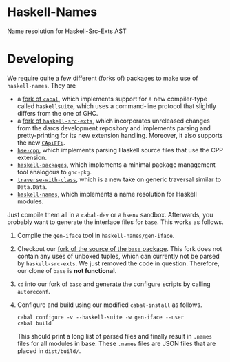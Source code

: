 Haskell-Names
=============

Name resolution for Haskell-Src-Exts AST


Developing
==========

We require quite a few different (forks of) packages to make use of
`haskell-names`. They are

- a [fork of `cabal`](https://github.com/feuerbach/cabal),
  which implements support for a new compiler-type called `haskellsuite`,
  which uses a command-line protocol that slightly differs from the one of
  GHC.
- a [fork of `haskell-src-exts`](https://github.com/feuerbach/haskell-src-exts),
  which incorporates unreleased changes from the darcs development repository
  and implements parsing and pretty-printing for its new extension handling.
  Moreover, it also supports the new
  [`CApiFFi`](http://www.haskell.org/ghc/docs/7.6.2/html/users_guide/ffi.html#ffi-capi).
- [`hse-cpp`](https://github.com/feuerbach/hse-cpp), which implements parsing
  Haskell source files that use the CPP extension.
- [`haskell-packages`](https://github.com/feuerbach/haskell-packages), 
  which implements a minimal package management tool analogous to `ghc-pkg`.
- [`traverse-with-class`](https://github.com/feuerbach/traverse-with-class), 
  which is a new take on generic traversal similar to `Data.Data`.
- [`haskell-names`](https://github.com/feuerbach/haskell-packages), 
  which implements a name resolution for Haskell modules.

Just compile them all in a `cabal-dev` or a `hsenv` sandbox. Afterwards, you
probably want to generate the interface files for `base`. This works as
follows.

1. Compile the `gen-iface` tool in `haskell-names/gen-iface`.
2. Checkout our [fork of the source of the `base`
   package](https://github.com/feuerbach/haskell-packages). This fork does not
   contain any uses of unboxed tuples, which can currently not be parsed by
   `haskell-src-exts`. We just removed the code in question. Therefore, our
   clone of `base` is **not functional**.
3. `cd` into our fork of `base` and generate the configure scripts by calling
   `autoreconf`.
4. Configure and build using our modified `cabal-install` as follows.
   
   ```
   cabal configure -v --haskell-suite -w gen-iface --user
   cabal build
   ```
   
   This should print a long list of parsed files and finally result in
   `.names` files for all modules in base. These `.names` files are JSON files
   that are placed in `dist/build/`. 
